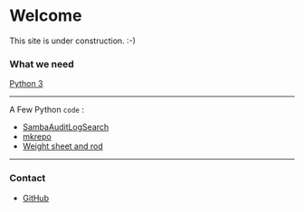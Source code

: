 # Welcome

This site is under construction. :-)

### What we need
[Python 3](https://www.python.org/downloads/)

***
A Few Python `code` :

* [SambaAuditLogSearch](https://github.com/zsoltibaba37/SambaAuditLogSearch)
* [mkrepo](https://github.com/zsoltibaba37/mkrepo)
* [Weight sheet and rod](https://github.com/zsoltibaba37/weight/)


***

### Contact
* [GitHub](https://github.com/zsoltibaba37?tab=repositories)
